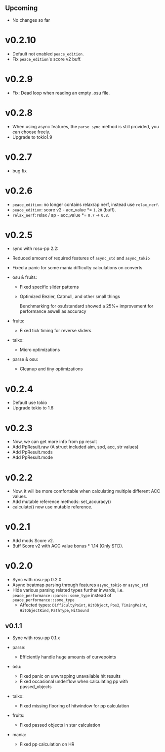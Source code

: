 ## Upcoming

- No changes so far

# v0.2.10

- Default not enabled `peace_edition`.
- Fix `peace_edition`'s score v2 buff.

# v0.2.9

- Fix: Dead loop when reading an empty .osu file.

# v0.2.8

- When using async features, the `parse_sync` method is still provided, you can choose freely.
- Upgrade to tokio1.9

# v0.2.7

- bug fix

# v0.2.6

- `peace_edition`: no longer contains relax/ap nerf, instead use `relax_nerf`.
- `peace_edition`: score v2 - acc_value *= `1.20` (buff).
- `relax_nerf`: relax / ap - acc_value *= `0.7` -> `0.8`.

# v0.2.5

- sync with rosu-pp 2.2:
- Reduced amount of required features of `async_std` and `async_tokio`
- Fixed a panic for some mania difficulty calculations on converts
- osu & fruits:
  - Fixed specific slider patterns
  - Optimized Bezier, Catmull, and other small things

    Benchmarking for osu!standard showed a 25%+ improvement for performance aswell as accuracy

- fruits:
  - Fixed tick timing for reverse sliders

- taiko:
  - Micro optimizations

- parse & osu:
  - Cleanup and tiny optimizations

# v0.2.4

- Default use tokio
- Upgrade tokio to 1.6

# v0.2.3

- Now, we can get more info from pp result
- Add PpResult.raw (A struct included aim, spd, acc, str values)
- Add PpResult.mods
- Add PpResult.mode

# v0.2.2

- Now, it will be more comfortable when calculating multiple different ACC values.
- Add mutable reference methods: set_accuracy()
- calculate() now use mutable reference.

# v0.2.1

- Add mods Score v2.
- Buff Score v2 with ACC value bonus * 1.14 (Only STD).

# v0.2.0

- Sync with rosu-pp 0.2.0
- Async beatmap parsing through features `async_tokio` or `async_std`
- Hide various parsing related types further inwards, i.e. `peace_performance::parse::some_type` instead of `peace_performance::some_type`
  - Affected types: `DifficultyPoint`, `HitObject`, `Pos2`, `TimingPoint`, `HitObjectKind`, `PathType`, `HitSound`

## v0.1.1

- Sync with rosu-pp 0.1.x
- parse:
  - Efficiently handle huge amounts of curvepoints

- osu:
  - Fixed panic on unwrapping unavailable hit results
  - Fixed occasional underflow when calculating pp with passed_objects

- taiko:
  - Fixed missing flooring of hitwindow for pp calculation

- fruits:
  - Fixed passed objects in star calculation

- mania:
  - Fixed pp calculation on HR
